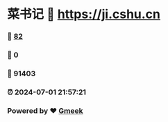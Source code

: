 # 菜书记 :link: https://ji.cshu.cn 
### :page_facing_up: [82](https://ji.cshu.cn/tag.html) 
### :speech_balloon: 0 
### :hibiscus: 91403 
### :alarm_clock: 2024-07-01 21:57:21 
### Powered by :heart: [Gmeek](https://github.com/Meekdai/Gmeek)
